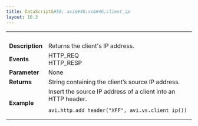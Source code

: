 ```yaml
---
title: DataScript&#58; avi&#46;vs&#46;client_ip
layout: 16.3
---
```

<table class="table table-hover table table-bordered table-hover">  
<tbody>       
<tr>   
<td><font size="3" color="white"><strong>Function</strong></font></td>
<td><font color="white"><b>avi.vs.client_ip()</b></font></td>
</tr>
<tr>   
<td><font size="3"><strong>Description</strong></font></td>
<td>Returns the client's IP address.</td>
</tr>
<tr>   
<td><font size="3"><strong>Events</strong></font></td>
<td>HTTP_REQ<br> HTTP_RESP</td>
</tr>
<tr>   
<td><font size="3"><strong>Parameter</strong></font></td>
<td>None</td>
</tr>
<tr>   
<td><font size="3"><strong>Returns</strong></font></td>
<td>String containing the client’s source IP address.</td>
</tr>
<tr>   
<td><font size="3"><strong>Example</strong></font></td>
<td>Insert the source IP address of a client into an HTTP header.<br> 
<!-- Crayon Syntax Highlighter v2.7.1 --> <pre><code class="language-lua">avi.http.add_header("XFF", avi.vs.client_ip())</code></pre> 
<!-- [Format Time: 0.0013 seconds] --></td>
</tr>
</tbody>
</table> 